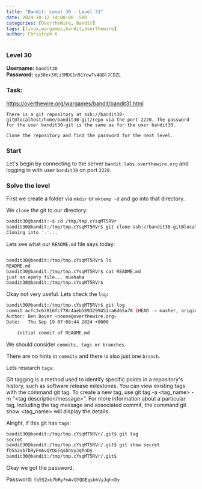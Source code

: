 ```yaml
---
title: "Bandit: Level 30 - Level 31"
date: 2024-10-12 14:00:00 -500 
categories: [OvertheWire, Bandit]
tags: [linux,wargames,bandit,overthewire]
author: Christoph K
---
```


### Level 30

**Username:** `bandit30`  
**Password:** `qp30ex3VLz5MDG1n91YowTv4Q8l7CDZL`


### Task:
https://overthewire.org/wargames/bandit/bandit31.html

<!-- PICTURE FROM TASK -->

    There is a git repository at ssh://bandit30-git@localhost/home/bandit30-git/repo via the port 2220. The password for the user bandit30-git is the same as for the user bandit30.

    Clone the repository and find the password for the next level.
<!-- change username bandit!! -->


### Start

Let's begin by connecting to the server `bandit.labs.overthewire.org` and logging in with user `bandit30` on port `2220`.



<!-- CHANGE COMMANDS IF NECCESSARY -->


### Solve the level


First we create a folder via `mkdir` or `mktemp -d` and go into that directory.

We `clone` the git to our directory:

```bash
bandit30@bandit:~$ cd /tmp/tmp.cYsqMT5RVr
bandit30@bandit:/tmp/tmp.cYsqMT5RVr$ git clone ssh://bandit30-git@localhost:2220/home/bandit30-git/repo .
Cloning into '.'...
```
Lets see what our `README.md` file says today:

```bash

bandit30@bandit:/tmp/tmp.cYsqMT5RVr$ ls
README.md
bandit30@bandit:/tmp/tmp.cYsqMT5RVr$ cat README.md
just an epmty file... muahaha
bandit30@bandit:/tmp/tmp.cYsqMT5RVr$
```

Okay not very useful. Lets check the `log`:

```bash
bandit30@bandit:/tmp/tmp.cYsqMT5RVr$ git log
commit acfc3c67816fc778c4aeb5893299451ca6d65a78 (HEAD -> master, origin/master, origin/HEAD)
Author: Ben Dover <noone@overthewire.org>
Date:   Thu Sep 19 07:08:44 2024 +0000

    initial commit of README.md

```

We should consider `commits, tags or branches`. 

There are no hints in `commits` and there is also just one `branch`.

Lets research `tags`:

Git tagging is a method used to identify specific points in a repository's history, such as software release milestones. You can view existing tags with the command git tag. To create a new tag, use git tag -a <tag_name> -m "<tag description/message>". For more information about a particular tag, including the tag message and associated commit, the command git show <tag_name> will display the details.

Alright, if this git has `tags`:

```bash
bandit30@bandit:/tmp/tmp.cYsqMT5RVr/.git$ git tag
secret
bandit30@bandit:/tmp/tmp.cYsqMT5RVr/.git$ git show secret
fb5S2xb7bRyFmAvQYQGEqsbhVyJqhnDy
bandit30@bandit:/tmp/tmp.cYsqMT5RVr/.git$
```

Okay we got the password.

Password: `fb5S2xb7bRyFmAvQYQGEqsbhVyJqhnDy`


